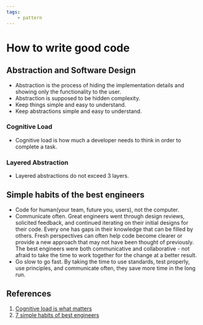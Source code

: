 ```yaml
---
tags:
    - pattern
---
```


# How to write good code

## Abstraction and Software Design

- Abstraction is the process of hiding the implementation details and showing only the functionality to the user.
- Abstraction is supposed to be hidden complexity.
- Keep things simple and easy to understand.
- Keep abstractions simple and easy to understand.

### Cognitive Load

- Cognitive load is how much a developer needs to think in order to complete a task.

### Layered Abstraction

- Layered abstractions do not exceed 3 layers.

## Simple habits of the best engineers

- Code for human(your team, future you, users), not the computer.
- Communicate often.
  Great engineers went through design reviews, solicited feedback, and continued iterating on their initial designs for their code.
  Every one has gaps in their knowledge that can be filled by others. Fresh perspectives can often help code become clearer or provide a new approach that may not have been thought of previously.
  The best engineers were both communicative and collaborative - not afraid to take the time to work together for the change at a better result.
- Go slow to go fast. By taking the time to use standards, test properly, use principles, and communicate often, they save more time in the long run.

## References

1. [Cognitive load is what matters](https://minds.md/zakirullin/cognitive#cognitive-load)
2. [7 simple habits of best engineers](https://read.engineerscodex.com/p/7-simple-habits-of-the-top-1-of-engineers)
